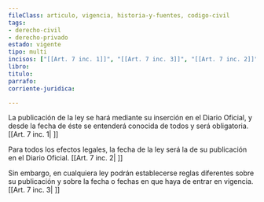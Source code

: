 ```yaml
---
fileClass: articulo, vigencia, historia-y-fuentes, codigo-civil
tags:
- derecho-civil
- derecho-privado
estado: vigente
tipo: multi
incisos: ["[[Art. 7 inc. 1]]", "[[Art. 7 inc. 3]]", "[[Art. 7 inc. 2]]"]
libro:
titulo:
parrafo:
corriente-juridica:

---
```

La publicación de la ley se hará mediante su inserción en el Diario Oficial, y desde la fecha de éste se entenderá conocida de todos y será obligatoria. [[Art. 7 inc. 1| ]]

Para todos los efectos legales, la fecha de la ley será la de su publicación en el Diario Oficial. [[Art. 7 inc. 2| ]]

Sin embargo, en cualquiera ley podrán establecerse reglas diferentes sobre su publicación y sobre la fecha o fechas en que haya de entrar en vigencia. [[Art. 7 inc. 3| ]]

